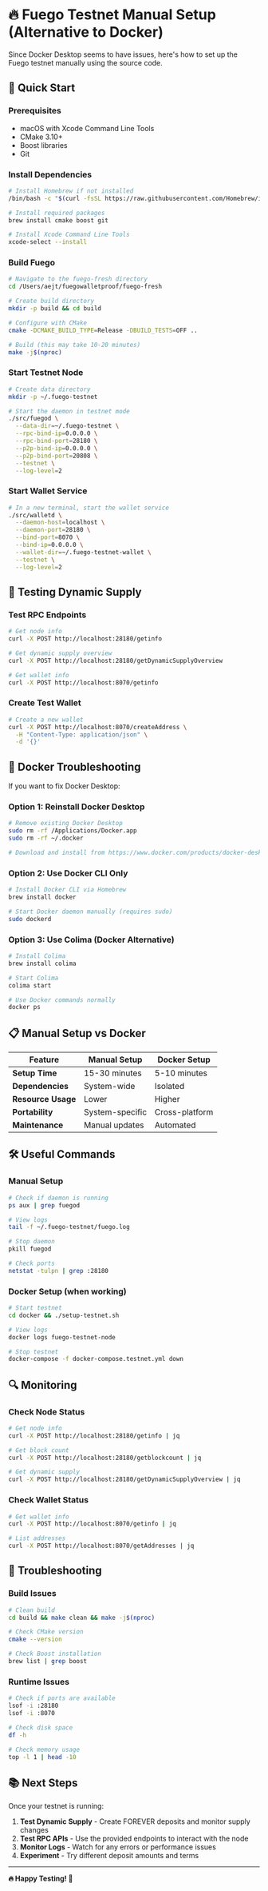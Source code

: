 # 🔥 Fuego Testnet Manual Setup (Alternative to Docker)

Since Docker Desktop seems to have issues, here's how to set up the Fuego testnet manually using the source code.

## 🚀 Quick Start

### **Prerequisites**
- macOS with Xcode Command Line Tools
- CMake 3.10+
- Boost libraries
- Git

### **Install Dependencies**
```bash
# Install Homebrew if not installed
/bin/bash -c "$(curl -fsSL https://raw.githubusercontent.com/Homebrew/install/HEAD/install.sh)"

# Install required packages
brew install cmake boost git

# Install Xcode Command Line Tools
xcode-select --install
```

### **Build Fuego**
```bash
# Navigate to the fuego-fresh directory
cd /Users/aejt/fuegowalletproof/fuego-fresh

# Create build directory
mkdir -p build && cd build

# Configure with CMake
cmake -DCMAKE_BUILD_TYPE=Release -DBUILD_TESTS=OFF ..

# Build (this may take 10-20 minutes)
make -j$(nproc)
```

### **Start Testnet Node**
```bash
# Create data directory
mkdir -p ~/.fuego-testnet

# Start the daemon in testnet mode
./src/fuegod \
  --data-dir=~/.fuego-testnet \
  --rpc-bind-ip=0.0.0.0 \
  --rpc-bind-port=28180 \
  --p2p-bind-ip=0.0.0.0 \
  --p2p-bind-port=20808 \
  --testnet \
  --log-level=2
```

### **Start Wallet Service**
```bash
# In a new terminal, start the wallet service
./src/walletd \
  --daemon-host=localhost \
  --daemon-port=28180 \
  --bind-port=8070 \
  --bind-ip=0.0.0.0 \
  --wallet-dir=~/.fuego-testnet-wallet \
  --testnet \
  --log-level=2
```

## 🧪 **Testing Dynamic Supply**

### **Test RPC Endpoints**
```bash
# Get node info
curl -X POST http://localhost:28180/getinfo

# Get dynamic supply overview
curl -X POST http://localhost:28180/getDynamicSupplyOverview

# Get wallet info
curl -X POST http://localhost:8070/getinfo
```

### **Create Test Wallet**
```bash
# Create a new wallet
curl -X POST http://localhost:8070/createAddress \
  -H "Content-Type: application/json" \
  -d '{}'
```

## 🔧 **Docker Troubleshooting**

If you want to fix Docker Desktop:

### **Option 1: Reinstall Docker Desktop**
```bash
# Remove existing Docker Desktop
sudo rm -rf /Applications/Docker.app
sudo rm -rf ~/.docker

# Download and install from https://www.docker.com/products/docker-desktop/
```

### **Option 2: Use Docker CLI Only**
```bash
# Install Docker CLI via Homebrew
brew install docker

# Start Docker daemon manually (requires sudo)
sudo dockerd
```

### **Option 3: Use Colima (Docker Alternative)**
```bash
# Install Colima
brew install colima

# Start Colima
colima start

# Use Docker commands normally
docker ps
```

## 📋 **Manual Setup vs Docker**

| Feature | Manual Setup | Docker Setup |
|---------|-------------|--------------|
| **Setup Time** | 15-30 minutes | 5-10 minutes |
| **Dependencies** | System-wide | Isolated |
| **Resource Usage** | Lower | Higher |
| **Portability** | System-specific | Cross-platform |
| **Maintenance** | Manual updates | Automated |

## 🛠️ **Useful Commands**

### **Manual Setup**
```bash
# Check if daemon is running
ps aux | grep fuegod

# View logs
tail -f ~/.fuego-testnet/fuego.log

# Stop daemon
pkill fuegod

# Check ports
netstat -tulpn | grep :28180
```

### **Docker Setup (when working)**
```bash
# Start testnet
cd docker && ./setup-testnet.sh

# View logs
docker logs fuego-testnet-node

# Stop testnet
docker-compose -f docker-compose.testnet.yml down
```

## 🔍 **Monitoring**

### **Check Node Status**
```bash
# Get node info
curl -X POST http://localhost:28180/getinfo | jq

# Get block count
curl -X POST http://localhost:28180/getblockcount | jq

# Get dynamic supply
curl -X POST http://localhost:28180/getDynamicSupplyOverview | jq
```

### **Check Wallet Status**
```bash
# Get wallet info
curl -X POST http://localhost:8070/getinfo | jq

# List addresses
curl -X POST http://localhost:8070/getAddresses | jq
```

## 🐛 **Troubleshooting**

### **Build Issues**
```bash
# Clean build
cd build && make clean && make -j$(nproc)

# Check CMake version
cmake --version

# Check Boost installation
brew list | grep boost
```

### **Runtime Issues**
```bash
# Check if ports are available
lsof -i :28180
lsof -i :8070

# Check disk space
df -h

# Check memory usage
top -l 1 | head -10
```

## 📚 **Next Steps**

Once your testnet is running:

1. **Test Dynamic Supply** - Create FOREVER deposits and monitor supply changes
2. **Test RPC APIs** - Use the provided endpoints to interact with the node
3. **Monitor Logs** - Watch for any errors or performance issues
4. **Experiment** - Try different deposit amounts and terms

---

**🔥 Happy Testing! 🚀**
